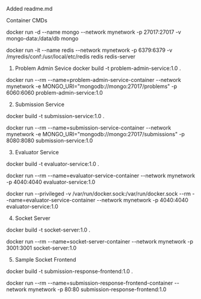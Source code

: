 Added readme.md

Container CMDs

docker run -d --name mongo --network mynetwork -p 27017:27017 -v mongo-data:/data/db mongo

docker run -it --name redis --network mynetwork -p 6379:6379 -v /myredis/conf:/usr/local/etc/redis redis redis-server

1. Problem Admin Sevice
   docker build -t problem-admin-service:1.0 .

docker run --rm --name=problem-admin-service-container --network mynetwork -e MONGO_URI="mongodb://mongo:27017/problems" -p 6060:6060 problem-admin-service:1.0

2. Submission Service

docker build -t submission-service:1.0 .

docker run --rm --name=submission-service-container --network mynetwork -e MONGO_URI="mongodb://mongo:27017/submissions" -p 8080:8080 submission-service:1.0

3. Evaluator Service

docker build -t evaluator-service:1.0 .

docker run --rm --name=evaluator-service-container --network mynetwork -p 4040:4040 evaluator-service:1.0

docker run --privileged -v /var/run/docker.sock:/var/run/docker.sock --rm --name=evaluator-service-container --network mynetwork -p 4040:4040 evaluator-service:1.0

4. Socket Server

docker build -t socket-server:1.0 .

docker run --rm --name=socket-server-container --network mynetwork -p 3001:3001 socket-server:1.0

5. Sample Socket Frontend

docker build -t submission-response-frontend:1.0 .

docker run --rm --name=submission-response-frontend-container --network mynetwork -p 80:80 submission-response-frontend:1.0
